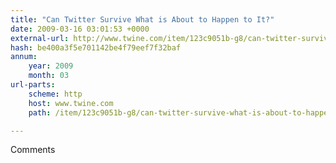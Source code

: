 ```yaml
---
title: "Can Twitter Survive What is About to Happen to It?"
date: 2009-03-16 03:01:53 +0000
external-url: http://www.twine.com/item/123c9051b-g8/can-twitter-survive-what-is-about-to-happen-to-it
hash: be400a3f5e701142be4f79eef7f32baf
annum:
    year: 2009
    month: 03
url-parts:
    scheme: http
    host: www.twine.com
    path: /item/123c9051b-g8/can-twitter-survive-what-is-about-to-happen-to-it

---
```


Comments
